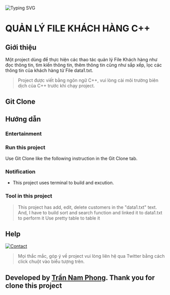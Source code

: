 <p
     <a href="https://www.facebook.com/pg.8.rzk/"><img src="https://readme-typing-svg.herokuapp.com?font=Fira+Code&pause=500&color=8E1A&width=500&lines=THE+PROJECT+IS+CREATED+BY+TRẦN+NAM+PHONG" alt="Typing SVG" />
     </a>
 </p>

# **QUẢN LÝ FILE KHÁCH HÀNG C++**
## **Giới thiệu**
Một project dùng để thực hiện các thao tác quản lý File Khách hàng như đọc thông tin, tìm kiến thông tin, thêm thông tin cũng như sắp xếp, lọc các thông tin của khách hàng từ File data1.txt.
> Project được viết bằng ngôn ngữ C++, vui lòng cài môi trường biên dịch của C++ trước khi chạy project.
## **Git Clone**

## **Hướng dẫn**
### Entertainment

### Run this project
Use Git Clone like the following instruction in the Git Clone tab.
### Notification
- This project uses terminal to build and excution.
### Tool in this project
>  This project has add, edit, delete customers in the "data1.txt" text.
>  And, I have to build sort and search function and linked it to data1.txt to perform it
>  Use pretty table to table it
## **Help**
[![Contact](https://img.shields.io/badge/Contact-Twitter-blue)](https://twitter.com/z_bayern_gzkt)
> Mọi thắc mắc, góp ý về project vui lòng liên hệ qua Twitter bằng cách click chuột vào biểu tượng trên.
## **Developed by [Trần Nam Phong](https://github.com/Leon28Phongretzka). Thank you for clone this project**
